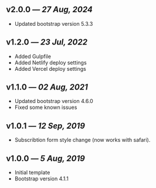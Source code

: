 ## v2.0.0 _— 27 Aug, 2024_

- Updated bootstrap version 5.3.3

## v1.2.0 _— 23 Jul, 2022_

- Added Gulpfile
- Added Netlify deploy settings
- Added Vercel deploy settings

## v1.1.0 _— 02 Aug, 2021_

- Updated bootstrap version 4.6.0
- Fixed some known issues

## v1.0.1 _— 12 Sep, 2019_

- Subscribtion form style change (now works with safari).

## v1.0.0 _— 5 Aug, 2019_

- Initial template
- Bootstrap version 4.1.1
